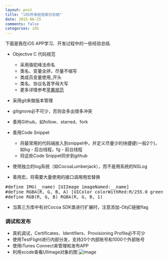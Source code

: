 ```yaml
---
layout: post
title: "iOS开发经验部分总结"
date: 2015-06-25
comments: false
categories: iOS
---
```

下面是我在iOS APP学习、开发过程中的一些经验总结.

* Objective C 代码规范
	* 采用骆驼峰法命名
	* 类名、变量全拼，尽量不缩写
	* 类成员变量使用_开头
	* 类名、协议名首字母大写	
	* 更多详情参考[苹果规范](https://developer.apple.com/library/mac/documentation/Cocoa/Conceptual/CodingGuidelines/CodingGuidelines.pdf)
	
* 采用git来做版本管理
* gitignore必不可少，否则会多出很多冲突
* 善用Github，如follow、starred、fork

* 善用Code Snippet
	* 将最常用的代码端放入到snippet中，并定义尽量少的快捷键(一般2个)，如bg - 后台线程，fg - 前台线程
	* 将这些Code Snippet同步到github
	
* 使用独立的log系统（如CocoaLumberjack），而不是用系统的NSLog
* 善用宏，将需要大量使用的接口调用用宏替换
<pre>
#define IMG(__name) [UIImage imageNamed:__name]
#define RGBA(R, G, B, A) [UIColor colorWithRed:R/255.0 green:G/255.0 blue:B/255.0 alpha:A]
#define RGB(R, G, B) RGBA(R, G, B, 1)
</pre>
* 当第三方库中有对Cocoa SDK类进行扩展时，注意添加-ObjC链接flag

### 调试和发布
* 真机调试，Certificates、Identifiers、Provisioning Profile必不可少
* 使用TestFlight进行内部分发，支持20个内部账号和1000个外部账号
* 使用iTunes Connect来管理和发布APP
* 利用xcode查看UIImage对象的图
![image](http://7ximmr.com1.z0.glb.clouddn.com/xcode_debug_show_uiimage.jpg)
